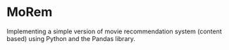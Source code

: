 # MoRem
Implementing a simple version of movie recommendation system (content based) using Python and the Pandas library.

